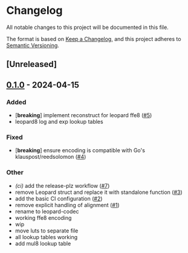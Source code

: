 # Changelog
All notable changes to this project will be documented in this file.

The format is based on [Keep a Changelog](https://keepachangelog.com/en/1.0.0/),
and this project adheres to [Semantic Versioning](https://semver.org/spec/v2.0.0.html).

## [Unreleased]

## [0.1.0](https://github.com/eigerco/leopard-codec/releases/tag/leopard-codec-v0.1.0) - 2024-04-15

### Added
- [**breaking**] implement reconstruct for leopard ffe8 ([#5](https://github.com/eigerco/leopard-codec/pull/5))
- leopard8 log and exp lookup tables

### Fixed
- [**breaking**] ensure encoding is compatible with Go's klauspost/reedsolomon ([#4](https://github.com/eigerco/leopard-codec/pull/4))

### Other
- *(ci)* add the release-plz workflow ([#7](https://github.com/eigerco/leopard-codec/pull/7))
- remove Leopard struct and replace it with standalone function ([#3](https://github.com/eigerco/leopard-codec/pull/3))
- add the basic CI configuration ([#2](https://github.com/eigerco/leopard-codec/pull/2))
- remove explicit handling of alignment ([#1](https://github.com/eigerco/leopard-codec/pull/1))
- rename to leopard-codec
- working ffe8 encoding
- wip
- move luts to separate file
- all lookup tables working
- add mul8 lookup table
